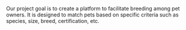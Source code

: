 Our project goal is to create a platform to facilitate breeding among pet owners. It is designed to match pets based on specific criteria such as species, size, breed, certification, etc. 
